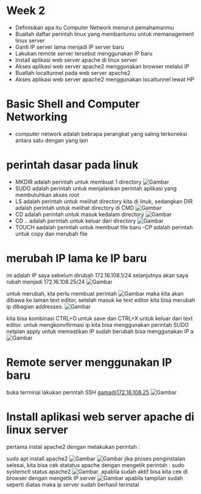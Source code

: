 # Week 2
 - Definisikan apa itu Computer Network menurut pemahamanmu
 - Buatlah daftar perintah linux yang membantumu untuk memanagement linux server
 - Ganti IP server lama menjadi IP server baru
 - Lakukan remote server tersebut menggunakan IP baru
 - Install aplikasi web server apache di linux server
 - Akses aplikasi web server apache2 menggunakan browser melalui IP
 - Buatlah localtunnel pada web server apache2
 - Akses aplikasi web server apache2 menggunakan localtunnel lewat HP

# Basic Shell and Computer Networking
- computer network adalah bebrapa perangkat yang saling terkoneksi antara satu dengan yang lain
# perintah dasar pada linuk
-  MKDIR adalah perintah untuk membuat 1 directory
![Gambar](assets/Screenshot%20(293).png)
- SUDO adalah perintah untuk menjalankan perintah aplikasi yang membutuhkan akses root
- LS adalah perintah untuk melihat directory kita di linuk, sedangkan DIR adalah perintah untuk melihat directory di CMD 
 ![Gambar](assets/Screenshot%20(294).png)
 - CD adalah perintah untuk masuk kedalam directory 
![Gambar](assets/Screenshot%20(295).png)
- CD .. adalah perintah untuk keluar dari directory
![Gambar](assets/Screenshot%20(296).png)
- TOUCH aadalah perintah untuk membuat file baru 
-CP adalah perintah untuk copy dan merubah file
# merubah IP lama ke IP baru
ini adalah IP saya sebelum dirubah 172.16.108.1/24 selanjutnya akan saya rubah menjadi 172.16.108.25/24
![Gambar](assets/Screenshot%20(1).jpeg)

untuk merubah, kta perlu membuat perintah 
![Gambar](assets/photo1654230166.jpeg)
maka kita akan dibawa ke laman text editor, setelah masuk ke text editor kita bisa merubah ip dibagian addresses. 
![Gambar](assets/photo1654158778.jpeg)

kita bisa kombinasi CTRL+O untuk save dan CTRL+X untuk keluar dari text editor.
untuk mengkonvifirmasi ip kita bisa menggunakan perintah 
SUDO netplan apply
untuk memastikan IP sudah berubah bisa menggunakan 
IP a
![Gambar](assets/photo1654160841.jpeg)

# Remote server menggunakan IP baru
buka terminal lakukan perintah 
SSH gama@172.16.108.25
![Gambar](assets/photo1654161161.jpeg)

# Install aplikasi web server apache di linux server

pertama instal apache2 dengan melakukan perintah :

sudo apt install apache2
![Gambar](assets/photo1654162978.jpeg)
![Gambar](assets/photo1654163044.jpeg)
jika proses penginstalan selesai, kita bisa cek statatus apache dengan mengetik perintah
: sudo systemctl status apache2
![Gambar](assets/photo1654165081.jpeg).
apabila sudah aktif bisa kita cek di browser dengan mengetik IP server 
![Gambar](assets/photo1654165645.jpeg)
apabila tampilan sudah seperti diatas maka ip server sudah berhasil terinstal

